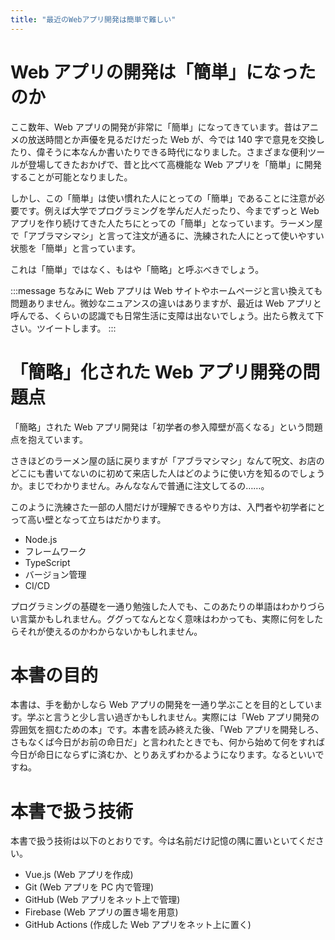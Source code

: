 ```yaml
---
title: "最近のWebアプリ開発は簡単で難しい"
---
```


# Web アプリの開発は「簡単」になったのか

ここ数年、Web アプリの開発が非常に「簡単」になってきています。昔はアニメの放送時間とか声優を見るだけだった Web が、今では 140 字で意見を交換したり、偉そうに本なんか書いたりできる時代になりました。さまざまな便利ツールが登場してきたおかげで、昔と比べて高機能な Web アプリを「簡単」に開発することが可能となりました。

しかし、この「簡単」は使い慣れた人にとっての「簡単」であることに注意が必要です。例えば大学でプログラミングを学んだ人だったり、今までずっと Web アプリを作り続けてきた人たちにとっての「簡単」となっています。ラーメン屋で「アブラマシマシ」と言って注文が通るに、洗練された人にとって使いやすい状態を「簡単」と言っています。

これは「簡単」ではなく、もはや「簡略」と呼ぶべきでしょう。

:::message
ちなみに Web アプリは Web サイトやホームページと言い換えても問題ありません。微妙なニュアンスの違いはありますが、最近は Web アプリと呼んでる、くらいの認識でも日常生活に支障は出ないでしょう。出たら教えて下さい。ツイートします。
:::

# 「簡略」化された Web アプリ開発の問題点

「簡略」された Web アプリ開発は「初学者の参入障壁が高くなる」という問題点を抱えています。

さきほどのラーメン屋の話に戻りますが「アブラマシマシ」なんて呪文、お店のどこにも書いてないのに初めて来店した人はどのように使い方を知るのでしょうか。まじでわかりません。みんななんで普通に注文してるの……。

このように洗練さた一部の人間だけが理解できるやり方は、入門者や初学者にとって高い壁となって立ちはだかります。

- Node.js
- フレームワーク
- TypeScript
- バージョン管理
- CI/CD

プログラミングの基礎を一通り勉強した人でも、このあたりの単語はわかりづらい言葉かもしれません。ググってなんとなく意味はわかっても、実際に何をしたらそれが使えるのかわからないかもしれません。

# 本書の目的

本書は、手を動かしなら Web アプリの開発を一通り学ぶことを目的としています。学ぶと言うと少し言い過ぎかもしれません。実際には「Web アプリ開発の雰囲気を掴むための本」です。本書を読み終えた後、「Web アプリを開発しろ、さもなくば今日がお前の命日だ」と言われたときでも、何から始めて何をすれば今日が命日にならずに済むか、とりあえずわかるようになります。なるといいですね。

# 本書で扱う技術

本書で扱う技術は以下のとおりです。今は名前だけ記憶の隅に置いといてください。

- Vue.js (Web アプリを作成)
- Git (Web アプリを PC 内で管理)
- GitHub (Web アプリをネット上で管理)
- Firebase (Web アプリの置き場を用意)
- GitHub Actions (作成した Web アプリをネット上に置く)
